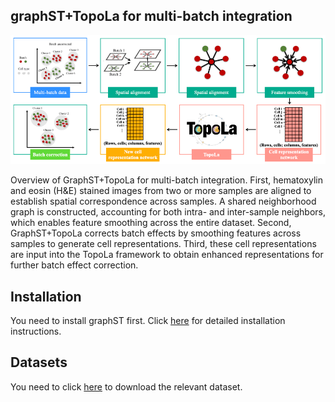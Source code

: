 ## graphST+TopoLa for multi-batch integration


<p align="center">
<img src="https://github.com/kaizheng-academic/TopoLa/blob/main/src/graphST_TopoLa_batch.png" width="1000" />
</p>
Overview of GraphST+TopoLa for multi-batch integration. First, hematoxylin and eosin (H&E) stained images from two or more samples are aligned to establish spatial correspondence across samples. A shared neighborhood graph is constructed, accounting for both intra- and inter-sample neighbors, which enables feature smoothing across the entire dataset. Second, GraphST+TopoLa corrects batch effects by smoothing features across samples to generate cell representations. Third, these cell representations are input into the TopoLa framework to obtain enhanced representations for further batch effect correction.

Installation
------------

You need to install graphST first. Click [here](https://github.com/bendemeo/shannonca?tab=readme-ov-file)  for detailed installation instructions.


## Datasets 

You need to click [here](https://drive.google.com/file/d/1kWJk51UGe2QyLd7tOf_rBvwlcx7iXIRt/view?usp=sharing)  to download the relevant dataset.


